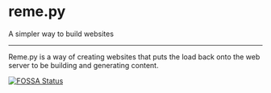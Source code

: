 # reme.py
A simpler way to build websites

---

Reme.py is a way of creating websites that puts the load back onto the web server to be building and generating content.


[![FOSSA Status](https://app.fossa.io/api/projects/git%2Bgithub.com%2FDavidBindloss%2Freme.svg?type=large)](https://app.fossa.io/projects/git%2Bgithub.com%2FDavidBindloss%2Freme?ref=badge_large)
